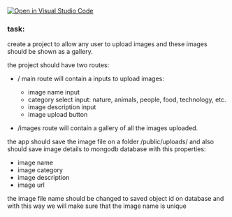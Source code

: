[![Open in Visual Studio Code](https://classroom.github.com/assets/open-in-vscode-f059dc9a6f8d3a56e377f745f24479a46679e63a5d9fe6f495e02850cd0d8118.svg)](https://classroom.github.com/online_ide?assignment_repo_id=7201456&assignment_repo_type=AssignmentRepo)
### task:

create a project to allow any user to upload images and these images should be shown as a gallery.

the project should have two routes:

- / main route will contain a inputs to upload images:

  - image name input
  - category select input: nature, animals, people, food, technology, etc.
  - image description input
  - image upload button
 - /images route will contain a gallery of all the images uploaded.

the app should save the image file on a folder /public/uploads/ and also should save image details to mongodb database with this properties:

 - image name
 - image category
 - image description
 - image url

the image file name should be changed to saved object id on database and with this way we will make sure that the image name is unique

